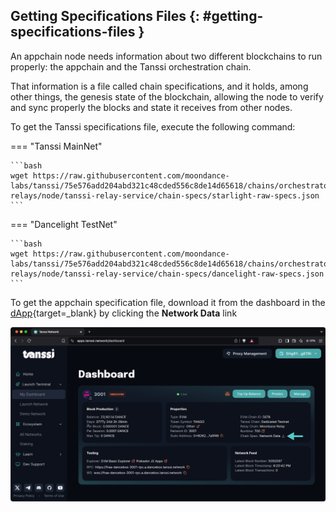 ## Getting Specifications Files {: #getting-specifications-files }

An appchain node needs information about two different blockchains to run properly: the appchain and the Tanssi orchestration chain. 

That information is a file called chain specifications, and it holds, among other things, the genesis state of the blockchain, allowing the node to verify and sync properly the blocks and state it receives from other nodes.

To get the Tanssi specifications file, execute the following command:

=== "Tanssi MainNet"

    ```bash
    wget https://raw.githubusercontent.com/moondance-labs/tanssi/75e576add204abd321c48cded556c8de14d65618/chains/orchestrator-relays/node/tanssi-relay-service/chain-specs/starlight-raw-specs.json
    ```

=== "Dancelight TestNet"
    
    ```bash
    wget https://raw.githubusercontent.com/moondance-labs/tanssi/75e576add204abd321c48cded556c8de14d65618/chains/orchestrator-relays/node/tanssi-relay-service/chain-specs/dancelight-raw-specs.json
    ```

To get the appchain specification file, download it from the dashboard in the [dApp](https://apps.tanssi.network){target=\_blank} by clicking the **Network Data** link

![Getting the chain specs](/images/node-operators/network-node/rpc-systemd/rpc-systemd-1.webp)